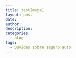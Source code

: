```yaml
---
title: testImage1
layout: post
date:
author:
description:
categories:
  - blog
tags:
  - Dúvidas sobre seguro auto
---
```


